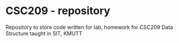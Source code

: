 # CSC209 - repository
Repository to store code written for lab, homework for CSC209 Data Structure taught in SIT, KMUTT
